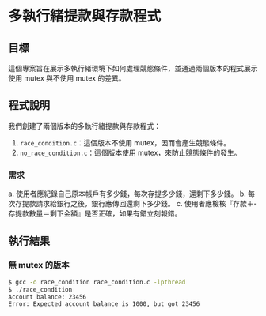 # 多執行緒提款與存款程式

## 目標

這個專案旨在展示多執行緒環境下如何處理競態條件，並通過兩個版本的程式展示使用 mutex 與不使用 mutex 的差異。

## 程式說明

我們創建了兩個版本的多執行緒提款與存款程式：

1. `race_condition.c`：這個版本不使用 mutex，因而會產生競態條件。
2. `no_race_condition.c`：這個版本使用 mutex，來防止競態條件的發生。

### 需求

a. 使用者應紀錄自己原本帳戶有多少錢，每次存提多少錢，還剩下多少錢。
b. 每次存提款請求給銀行之後，銀行應傳回還剩下多少錢。
c. 使用者應檢核『存款＋-存提款數量＝剩下金額』是否正確，如果有錯立刻報錯。

## 執行結果

### 無 mutex 的版本

```bash
$ gcc -o race_condition race_condition.c -lpthread
$ ./race_condition
Account balance: 23456
Error: Expected account balance is 1000, but got 23456
